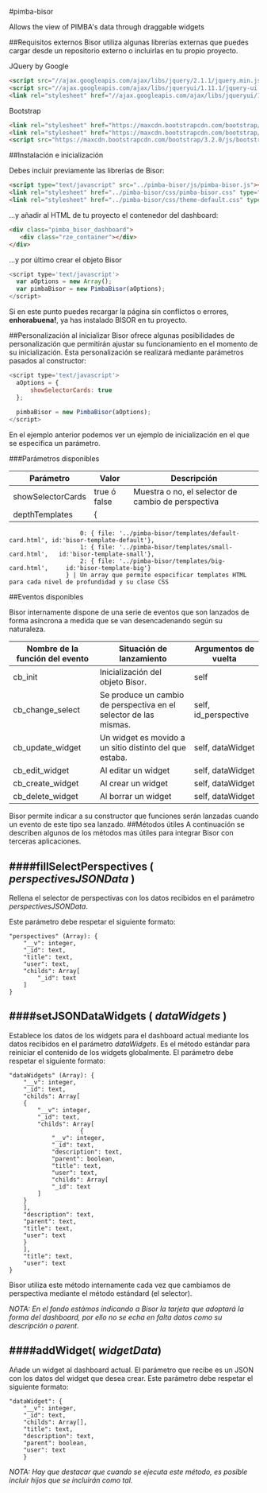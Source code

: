 #pimba-bisor

Allows the view of PIMBA's data through draggable widgets

##Requisitos externos
Bisor utiliza algunas librerías externas que puedes cargar desde un repositorio externo o incluirlas en tu propio proyecto.
	
JQuery by Google


```html
<script src="//ajax.googleapis.com/ajax/libs/jquery/2.1.1/jquery.min.js"></script>
<script src="//ajax.googleapis.com/ajax/libs/jqueryui/1.11.1/jquery-ui.min.js"></script>
<link rel="stylesheet" href="//ajax.googleapis.com/ajax/libs/jqueryui/1.11.1/themes/smoothness/jquery-ui.css" />
```

Bootstrap

```html
<link rel="stylesheet" href="https://maxcdn.bootstrapcdn.com/bootstrap/3.2.0/css/bootstrap.min.css">
<link rel="stylesheet" href="https://maxcdn.bootstrapcdn.com/bootstrap/3.2.0/css/bootstrap-theme.min.css">
<script src="https://maxcdn.bootstrapcdn.com/bootstrap/3.2.0/js/bootstrap.min.js"></script>
```

##Instalación e inicialización

Debes incluir previamente las librerías de Bisor:

```html
<script type="text/javascript" src="../pimba-bisor/js/pimba-bisor.js"></script>
<link rel="stylesheet" href="../pimba-bisor/css/pimba-bisor.css" type="text/css">
<link rel="stylesheet" href="../pimba-bisor/css/theme-default.css" type="text/css">
```

...y añadir al HTML de tu proyecto el contenedor del dashboard:


```html
<div class="pimba_bisor_dashboard">
   <div class="rze_container"></div>            
</div>
```

...y por último crear el objeto Bisor
	
```javascript
<script type='text/javascript'>
  var aOptions = new Array();
  var pimbaBisor = new PimbaBisor(aOptions);
</script>
```

Si en este punto puedes recargar la página sin conflictos o errores, **enhorabuena!**, ya has instalado BISOR en tu proyecto.

##Personalización al inicializar
Bisor ofrece algunas posibilidades de personalización que permitirán ajustar
su funcionamiento en el momento de su inicialización. Esta personalización se
realizará mediante parámetros pasados al constructor:

```javascript
<script type='text/javascript'>
  aOptions = {
      showSelectorCards: true
  };
                
  pimbaBisor = new PimbaBisor(aOptions);
</script>
```

En el ejemplo anterior podemos ver un ejemplo de inicialización en el que se
especifica un parámetro.

###Parámetros disponibles

Parámetro | Valor | Descripción
--------- | ----- | -----------
showSelectorCards | true ó false | Muestra o no, el selector de cambio de perspectiva
depthTemplates |  {
                        0: { file: '../pimba-bisor/templates/default-card.html', id:'bisor-template-default'},
                        1: { file: '../pimba-bisor/templates/small-card.html',   id:'bisor-template-small'},
                        2: { file: '../pimba-bisor/templates/big-card.html',     id:'bisor-template-big'}
                    } | Un array que permite especificar templates HTML para cada nivel de profundidad y su clase CSS

##Eventos disponibles

Bisor internamente dispone de una serie de eventos que son lanzados de forma asíncrona a medida que se van desencadenando
según su naturaleza.

Nombre de la función del evento | Situación de lanzamiento | Argumentos de vuelta
------------------------------- | ------------------------ | --------------------
cb_init | Inicialización del objeto Bisor. | self
cb_change_select | Se produce un cambio de perspectiva en el selector de las mismas. | self, id_perspective
cb_update_widget | Un widget es movido a un sitio distinto del que estaba. | self, dataWidget
cb_edit_widget | Al editar un widget | self, dataWidget
cb_create_widget | Al crear un widget | self, dataWidget
cb_delete_widget | Al borrar un widget | self, dataWidget

Bisor permite indicar a su constructor que funciones serán lanzadas cuando un evento de este tipo sea lanzado.
##Métodos útiles
A continuación se describen algunos de los métodos mas útiles para integrar Bisor con terceras aplicaciones.

####fillSelectPerspectives ( *perspectivesJSONData* )
--------------------------------------------------
Rellena el selector de perspectivas con los datos recibidos en el parámetro *perspectivesJSONData*.

Este parámetro debe respetar el siguiente formato:

	"perspectives" (Array): {
		"__v": integer,
		"_id": text,
		"title": text,
		"user": text,
		"childs": Array[
			"_id": text
		]
	}

####setJSONDataWidgets ( *dataWidgets* )
-------------------------------------
Establece los datos de los widgets para el dashboard actual mediante los
datos recibidos en el parámetro *dataWidgets*. Es el método estándar para
reiniciar el contenido de los widgets globalmente. El parámetro debe respetar
el siguiente formato:

	"dataWidgets" (Array): {
		"__v": integer,
		"_id": text,
		"childs": Array[
		{
			"__v": integer,
			"_id": text,
			"childs": Array[
	                    {
				"__v": integer,
				"_id": text,
				"description": text,
				"parent": boolean,
				"title": text,
				"user": text,
				"childs": Array[
				"_id": text
			]
		}
		],
		"description": text,
		"parent": text,
		"title": text,
		"user": text
		}
		],
		"title": text,
		"user": text
	}
    
Bisor utiliza este método internamente cada vez que cambiamos de perspectiva
mediante el método estándard (el selector).

*NOTA: En el fondo estámos indicando a Bisor la tarjeta que adoptará la forma
del dashboard, por ello no se echa en falta datos como su descripción o
parent.*

####addWidget( *widgetData*)
----------------------------

Añade un widget al dashboard actual. El parámetro que recibe es un JSON con
los datos del widget que desea crear. Este parámetro debe respetar el
siguiente formato:

	"dataWidget": {
		"__v": integer,
		"_id": text,
		"childs": Array[],
		"title": text,
		"description": text,
		"parent": boolean,
		"user": text
    	}

*NOTA: Hay que destacar que cuando se ejecuta este método, es posible incluir
hijos que se incluirán como tal.*
